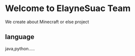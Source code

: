 # Welcome to ElayneSuac Team
We create about Minecraft or else project
## language 
java,python.....
